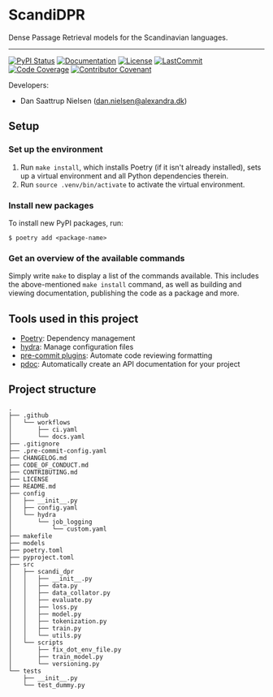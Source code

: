 # ScandiDPR

Dense Passage Retrieval models for the Scandinavian languages.

______________________________________________________________________
[![PyPI Status](https://badge.fury.io/py/scandi_dpr.svg)](https://pypi.org/project/scandi_dpr/)
[![Documentation](https://img.shields.io/badge/docs-passing-green)](https://saattrupdan.github.io/ScandiDPR/scandi_dpr.html)
[![License](https://img.shields.io/github/license/saattrupdan/ScandiDPR)](https://github.com/saattrupdan/ScandiDPR/blob/main/LICENSE)
[![LastCommit](https://img.shields.io/github/last-commit/saattrupdan/ScandiDPR)](https://github.com/saattrupdan/ScandiDPR/commits/main)
[![Code Coverage](https://img.shields.io/badge/Coverage-0%25-red.svg)](https://github.com/saattrupdan/ScandiDPR/tree/main/tests)
[![Contributor Covenant](https://img.shields.io/badge/Contributor%20Covenant-2.0-4baaaa.svg)](https://github.com/saattrupdan/ScandiDPR/blob/main/CODE_OF_CONDUCT.md)


Developers:

- Dan Saattrup Nielsen (dan.nielsen@alexandra.dk)


## Setup

### Set up the environment

1. Run `make install`, which installs Poetry (if it isn't already installed), sets up a virtual environment and all Python dependencies therein.
2. Run `source .venv/bin/activate` to activate the virtual environment.

### Install new packages

To install new PyPI packages, run:

```
$ poetry add <package-name>
```

### Get an overview of the available commands

Simply write `make` to display a list of the commands available. This includes the
above-mentioned `make install` command, as well as building and viewing documentation,
publishing the code as a package and more.


## Tools used in this project
* [Poetry](https://towardsdatascience.com/how-to-effortlessly-publish-your-python-package-to-pypi-using-poetry-44b305362f9f): Dependency management
* [hydra](https://hydra.cc/): Manage configuration files
* [pre-commit plugins](https://pre-commit.com/): Automate code reviewing formatting
* [pdoc](https://github.com/pdoc3/pdoc): Automatically create an API documentation for your project


## Project structure
```
.
├── .github
│   └── workflows
│       ├── ci.yaml
│       └── docs.yaml
├── .gitignore
├── .pre-commit-config.yaml
├── CHANGELOG.md
├── CODE_OF_CONDUCT.md
├── CONTRIBUTING.md
├── LICENSE
├── README.md
├── config
│   ├── __init__.py
│   ├── config.yaml
│   └── hydra
│       └── job_logging
│           └── custom.yaml
├── makefile
├── models
├── poetry.toml
├── pyproject.toml
├── src
│   ├── scandi_dpr
│   │   ├── __init__.py
│   │   ├── data.py
│   │   ├── data_collator.py
│   │   ├── evaluate.py
│   │   ├── loss.py
│   │   ├── model.py
│   │   ├── tokenization.py
│   │   ├── train.py
│   │   └── utils.py
│   └── scripts
│       ├── fix_dot_env_file.py
│       ├── train_model.py
│       └── versioning.py
└── tests
    ├── __init__.py
    └── test_dummy.py
```
